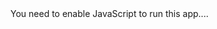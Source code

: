 <!DOCTYPE html>
<html lang="en">
  <head>
    <meta charset="utf-8" />
    <meta name="viewport" content="width=device-width, initial-scale=1" />
    <meta name="theme-color" content="#000000" />
    <meta
      name="description"
      content="Web site created using create-react-app"
    />
    <link rel="stylesheet"
    href="https://fonts.googleapis.com/css2?family=Raleway:wght@500&display=swap">
    <link rel="stylesheet"
    href="https://fonts.googleapis.com/css2?family=Poppins&display=swap">
    <title>Công-Portfolio</title>
  </head>
  <body>
    <noscript>You need to enable JavaScript to run this app....</noscript>
    <div id="root"></div>
   
  </body>
</html>


